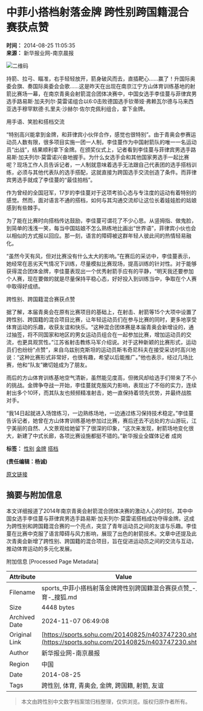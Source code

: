 # 中菲小搭档射落金牌 跨性别跨国籍混合赛获点赞

**时间：** 2014-08-25 11:05:35  
**来源：** 新华报业网-南京晨报  

![二维码](https://s1.rr.itc.cn/qrcode/m/n/403747230.png)

持箭、拉弓、瞄准，右手轻轻放开，箭身破风而去，直插靶心……赢了！升国际奥委会旗、奏国际奥委会会歌……这是昨天在出现在南京江宁方山体育训练基地的射箭比赛场一幕，在南京青奥会射箭混合团体决赛中，中国女选手李佳蔓与菲律宾男选手路易斯·加夫列尔·莫雷诺组合以6:0击败德国选手钦蒂娅·弗赖瓦尔德与马来西亚选手穆罕默德·扎里夫·沙赫尔·佐尔克佩利组合，拿下金牌。

用手语、笑脸和搭档交流

“特别高兴能拿到金牌，和菲律宾小伙伴合作，感觉也很特别”。由于青奥会参赛运动员人数有限，很多项目实施一团一人制，李佳蔓作为中国射箭队的唯一一名运动员“出战”，结果顺利拿下金牌。在颁奖仪式上，记者看到李佳蔓与菲律宾男选手路易斯·加夫列尔·莫雷诺兴奋地握手。为什么女选手会和其他国家男选手一起比赛呢？现场工作人员告诉记者，一人制就意味着选手无法跟自己代表团的选手搭档训练，必须与其他代表队的选手搭配，这就直接为跨国选手交流创造了条件。而菲律宾男选手就成了李佳蔓的“最佳拍档”。

作为曾经的全国冠军，17岁的李佳蔓对于这项考验心态与专注度的运动有着特别的感觉。然而，面对语言不通的搭档，如何与其沟通交流却让这位长着娃娃脸的姑娘感到有些棘手。

为了能在比赛时向搭档传达鼓励，李佳蔓可谓花了不少心思。从竖拇指、做鬼脸，到简单的浅浅一笑，每当中国姑娘不怎么熟练地比画出“世界语”，菲律宾小伙也会以相似的方式报以回应。那一刻，语言的障碍被这群年轻人彼此间的热情轻易融化。

“虽然今天有风，但对比赛没有什么太大的影响。”在赛后的采访中，李佳蔓表示，她经常在恶劣天气情况下训练，尽量模拟比赛现场，提高训练的针对性。对于能够获得混合团体金牌，李佳蔓表现出一个优秀射箭手应有的平静，“明天我还要参加个人赛，现在要做的就是尽量保持平稳心态，好好投入到训练当中，争取在个人赛中取得好成绩。

跨性别、跨国籍混合赛获点赞

据了解，本届青奥会在原有比赛项目的基础上，在射击、射箭等15个大项中设置了跨性别、跨国籍的混合项目比赛，让年轻运动员们在参与比赛的同时，更多地享受体育运动的乐趣，收获友谊和快乐。“这种混合团体赛是本届青奥会新增设的，通过抽签，将不同国家和地区的男女运动员组合在一起参加比赛，增加运动员的交流，也更具观赏性。”江苏省射击教练马军介绍说。对于这种新颖的比赛形式，运动员们也纷纷“点赞”，来自乌兹别克斯坦的运动员斯韦奇尼科夫在接受采访时高兴地说：“这种比赛形式非常好，也很有趣，希望以后能推广。”他也表示，经过几场比赛，他和“队友”嫩切娃成为了朋友。

雨后的方山体育训练基地空气清新，虽然能见度高，但微风却给选手们带来了不小的挑战。金牌争夺战一开始，李佳蔓就克服风力影响，表现出了不俗的实力，连续射出多个10环，而其队友也频频精准射击，她一直保持着领先优势，并最终战胜对手。

“我14日起就进入场馆练习，一边熟练场地，一边通过练习保持技术稳定。”李佳蔓告诉记者，她曾在方山体育训练基地参加过比赛，赛后还去不远处的方山游玩，江宁美丽的自然、人文景观给她留下了很深的印象，“这次来发现，射箭场地变化很大，新建了中式长廊，各项比赛设施都挺不错的。”新华报业全媒体记者 成岗

**标签：** [性别](https://sitemap.sohu.com/tag_20131210/xingbie_d0_d4_b1_f0.shtml) [金牌](https://sitemap.sohu.com/tag_20131210/jinpai_bd_f0_c5_c6.shtml) [搭档](https://sitemap.sohu.com/tag_20131210/dadang_b4_ee_b5_b5.shtml)

**(责任编辑：杨诚)**  

[原文链接](https://sports.sohu.com/20140825/n403747230.shtml)

## 摘要与附加信息

<!-- tcd_abstract -->
本文详细报道了2014年南京青奥会射箭混合团体决赛的激动人心的时刻，其中中国女选手李佳蔓与菲律宾男选手路易斯·加夫列尔·莫雷诺搭档成功夺得金牌。这成为跨性别和跨国籍混合赛的一个亮点，突显了青年运动员之间的友谊与乐趣。李佳蔓在比赛中克服了语言障碍与风力影响，展现了出色的射箭技术。文章中还提及此次青奥会新增了跨性别、跨国籍的混合项目，旨在促进运动员之间的交流与互动，推动体育运动的多元化发展。
<!-- tcd_abstract_end -->

附加信息 [Processed Page Metadata]

| Attribute       | Value                                  |
|-----------------|----------------------------------------|
| Filename        | sports_中菲小搭档射落金牌跨性别跨国籍混合赛获点赞_-_体育-_搜狐.md                             |
| Size            | 4448 bytes                           |
| Archived Date   | 2024-11-07 06:49:08                             |
| Original Link   | [https://sports.sohu.com/20140825/n403747230.shtml](https://sports.sohu.com/20140825/n403747230.shtml)                       |
| Author          | 新华报业网-南京晨报                               |
| Region          | 中国                               |
| Date            | 2014-08-25                                 |
| Tags            | 跨性别, 体育, 青奥会, 金牌, 跨国籍, 射箭, 友谊                                 |
>
> 本文由跨性别中文数字档案馆归档整理，仅供浏览。版权归原作者所有。
>